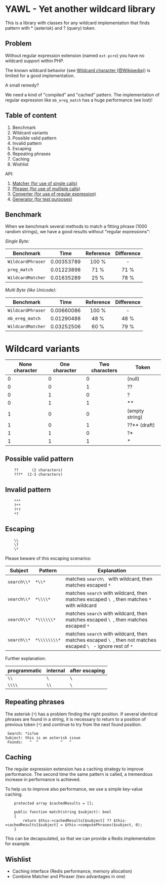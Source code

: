 YAWL - Yet another wildcard library
===================================

This is a library with classes for any wildcard implementation that finds pattern with * (asterisk) and ? (query) token.


Problem
-------

Without regular expression extension (named `ext-pcre`) you have no wildcard support within PHP.

The known wildcard behavior (see [Wildcard character (@Wikipedia)](https://en.wikipedia.org/wiki/Wildcard_character))
is limited for a good implementation.

A small remedy?

We need a kind of "compiled" and "cached" pattern. The implementation of regular expression like `mb_ereg_match` has a
huge performance (we lost)!


Table of content
----------------

1. Benchmark
2. Wildcard variants
3. Possible valid pattern
4. Invalid pattern
5. Escaping 
6. Repeating phrases
7. Caching
8. Wishlist

API:

1. [Matcher (for use of single calls)](Documentation/WildcardMatcher.md)
2. [Phraser (for use of multiple calls)](Documentation/WildcardPhraser.md)
3. [Converter (for use of regular expression)](Documentation/WildcardConverter.md)
4. [Generator (for test purposes)](Documentation/WildcardGenerator.md)


Benchmark
---------

When we benchmark several methods to match a fitting phrase (1000 random strings), we have a good results without
"regular expressions":


*Single Byte:*

| Benchmark           | Time       | Reference | Difference  |   
|---------------------|------------|:---------:|:-----------:|
|   `WildcardPhraser` | 0.00353789 |   100 %   | -           |
|        `preg_match` | 0.01223898 |    71 %   | 71 %        |
|   `WildcardMatcher` | 0.01635289 |    25 %   | 78 %        |


*Multi Byte (like Unicode):*

| Benchmark           | Time       | Reference | Difference  |  
|---------------------|------------|:---------:|:-----------:|
|   `WildcardPhraser` | 0.00660086 |   100 %   | -           | 
|     `mb_ereg_match` | 0.01290488 |    48 %   | 48 %        | 
|   `WildcardMatcher` | 0.03252506 |    60 %   | 79 %        | 
   
   
Wildcard variants
=================

| None character | One character | Two characters | Token          |
|----------------|---------------|----------------|----------------|
|              0 |             0 |              0 | (null)         |
|              0 |             0 |              1 | ??             |
|              0 |             1 |              0 | ?              |
|              0 |             1 |              1 | **             |
|              1 |             0 |              0 | (empty string) |
|              1 |             0 |              1 | ??** (draft)   |
|              1 |             1 |              0 | ?*             |
|              1 |             1 |              1 | *              |


Possible valid pattern
----------------------

        ??      (2 characters)
        ???*  (2-3 characters)


Invalid pattern
---------------

        ***
        ?**
        ?*?
        *?

                           
Escaping
--------

        \\
        \?
        \*

Please beware of this escaping scenarios:

| Subject        | Pattern       | Explanation                                                                                                    |
|----------------|---------------|----------------------------------------------------------------------------------------------------------------|
| `search\\*`    | `*\\*`        | matches `search\ ` with wildcard, then matches escaped `*`                                                     |
| `search\\*`    | `*\\\\*`      | matches `search` with wildcard, then matches escaped `\ `, then matches `*` with wildcard                      |
| `search\\*`    | `*\\\\\\*`    | matches `search` with wildcard, then matches escaped `\ `, then matches escaped `*`                            |
| `search\\*`    | `*\\\\\\\\*`  | matches `search` with wildcard, then matches escaped `\ `, then not matches escaped `\ ` - ignore rest of `*`  |


Further explanation:

| programmatic   | internal  | after escaping |
|----------------|-----------|----------------|
| `\\`           | `\ `      | `\ `           |
| `\\\\`         | `\\`      | `\ `           |

Repeating phrases
-----------------

The asterisk (`*`) has a problem finding the right position. If several identical phrases are found in a string, it is
necessary to return to a position of previous token (`*`) and continue to try from the next found position.

     Search: *is?ue
    Subject: this is an asterisk issue
     Founds:   ^  ^          ^   ^


Caching
-------

The regular expression extension has a caching strategy to improve performance. The second time the same pattern is
called, a tremendous increase in performance is achieved.

To help us to improve also performance, we use a simple key-value caching.

        protected array $cachedResults = [];

        public function match(string $subject): bool
        {
            return $this->cachedResults[$subject] ?? $this->cachedResults[$subject] = $this->computePhrases($subject, 0);
        }

This can be decapsulated, so that we can provide a Redis implementation for example.


Wishlist
--------

- Caching interface (Redis performance, memory allocation)
- Combine Matcher and Phraser (two advantages in one)